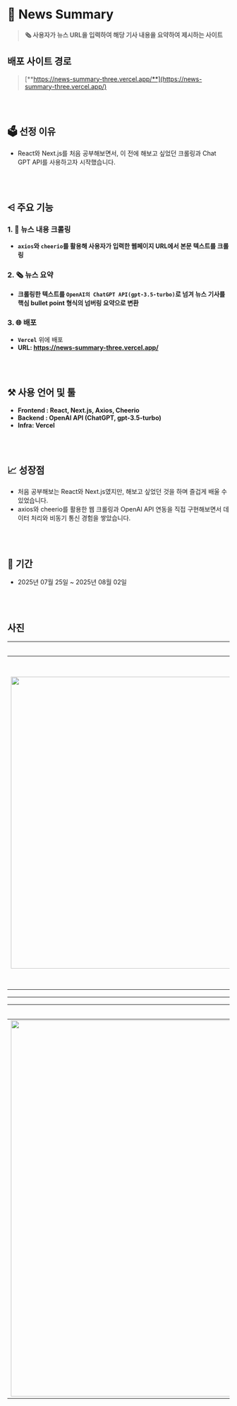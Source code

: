 # **📰 News Summary**
> **🗞️ 사용자가 뉴스 URL을 입력하여 해당 기사 내용을 요약하여 제시하는 사이트**

## 배포 사이트 경로
> [**https://news-summary-three.vercel.app/**](https://news-summary-three.vercel.app/) 

<br><br>

## 🗳️ 선정 이유
- React와 Next.js를 처음 공부해보면서, 이 전에 해보고 싶었던 크롤링과 Chat GPT API를 사용하고자 시작했습니다. 

<br><br>

## **⩤ 주요 기능**
### **1. 📰 뉴스 내용 크롤링**
- **`axios`와 `cheerio`를 활용해 사용자가 입력한 웹페이지 URL에서 본문 텍스트를 크롤링**

### **2. 🗞️ 뉴스 요약**
- **크롤링한 텍스트를 `OpenAI의 ChatGPT API(gpt-3.5-turbo)`로 넘겨 뉴스 기사를 핵심 bullet point 형식의 넘버링 요약으로 변환**

### **3. 🌐 배포**
- **`Vercel`** 위에 배포
- **URL: https://news-summary-three.vercel.app/**

<br><br>

## **⚒️ 사용 언어 및 툴**
- **Frontend : React, Next.js, Axios, Cheerio**
- **Backend : OpenAI API (ChatGPT, gpt-3.5-turbo)**
- **Infra: Vercel**

<br><br>

## **📈 성장점**
- 처음 공부해보는 React와 Next.js였지만, 해보고 싶었던 것을 하며 즐겁게 배울 수 있었습니다.
- axios와 cheerio를 활용한 웹 크롤링과 OpenAI API 연동을 직접 구현해보면서 데이터 처리와 비동기 통신 경험을 쌓았습니다.

<br><br>

## 📆 기간
- 2025년 07월 25일 ~ 2025년 08월 02일

<br><br>

## 사진
| 기본 화면 | 로딩 중 |
|:-:|:-:|
| <img width="1687" height="661" alt="기본" src="https://github.com/user-attachments/assets/669871da-9f59-41f3-9290-c5b6241cf4ff" /> | <img width="1669" height="748" alt="요약 중" src="https://github.com/user-attachments/assets/9795c0bf-7774-41ee-bb97-2f7f8ea22e34" /> |

---

| 요약 완료 |
|:-:|
| <img width="1207" height="852" alt="요약완료2" src="https://github.com/user-attachments/assets/c87eb815-67a7-40cc-bf49-13a9af6b8709" /> |

